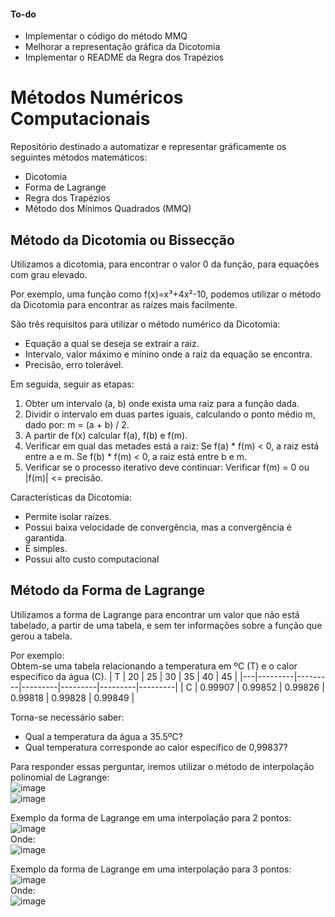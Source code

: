#### To-do
* Implementar o código do método MMQ
* Melhorar a representação gráfica da Dicotomia
* Implementar o README da Regra dos Trapézios

# Métodos Numéricos Computacionais
Repositório destinado a automatizar e representar gráficamente os seguintes métodos matemáticos:
* Dicotomia
* Forma de Lagrange
* Regra dos Trapézios
* Método dos Mínimos Quadrados (MMQ)

## Método da Dicotomia ou Bissecção
Utilizamos a dicotomia, para encontrar o valor 0 da função, para equações com grau elevado.

Por exemplo, uma função como f(x)=x³+4x²-10, podemos utilizar o método da Dicotomia para encontrar as raízes mais facilmente.

São três requisitos para utilizar o método numérico da Dicotomia:
* Equação a qual se deseja se extrair a raiz.
* Intervalo, valor máximo e mínino onde a raiz da equação se encontra.
* Precisão, erro tolerável.

Em seguida, seguir as etapas:
1. Obter um intervalo (a, b) onde exista uma raiz para a função dada.
2. Dividir o intervalo em duas partes iguais, calculando o ponto médio m, dado por: m = (a + b) / 2.
3. A partir de f(x) calcular f(a), f(b) e f(m).
4. Verificar em qual das metades está a raiz: Se f(a) * f(m) < 0, a raiz está entre a e m. Se f(b) * f(m) < 0, a raiz está entre b e m.
5. Verificar se o processo iterativo deve continuar: Verificar f(m) = 0 ou |f(m)| <= precisão.

Características da Dicotomia:
* Permite isolar raízes.
* Possui baixa velocidade de convergência, mas a convergência é garantida.
* É simples.
* Possui alto custo computacional

## Método da Forma de Lagrange
Utilizamos a forma de Lagrange para encontrar um valor que não está tabelado, a partir de uma tabela, e sem ter informações sobre a função que gerou a tabela.

Por exemplo:<br>
Obtem-se uma tabela relacionando a temperatura em ºC (T) e o calor específico da água (C).
| T | 20      | 25      | 30      | 35      | 40      | 45      |
|---|---------|---------|---------|---------|---------|---------|
| C | 0.99907 | 0.99852 | 0.99826 | 0.99818 | 0.99828 | 0.99849 |

Torna-se necessário saber:
* Qual a temperatura da água a 35.5ºC?
* Qual temperatura corresponde ao calor específico de 0,99837?

Para responder essas perguntar, iremos utilizar o método de interpolação polinomial de Lagrange:<br>
![image](https://user-images.githubusercontent.com/63505187/173398817-b2e65e2b-25f9-4fbb-801c-fd1f887fc8eb.png)<br>
![image](https://user-images.githubusercontent.com/63505187/173399175-49af69a8-3b99-4c87-bf9d-89d51b3851fa.png)

Exemplo da forma de Lagrange em uma interpolação para 2 pontos:<br>
![image](https://user-images.githubusercontent.com/63505187/173400169-717888bd-ac9a-4c0c-ad65-64085c532b97.png)<br>
Onde:<br>
![image](https://user-images.githubusercontent.com/63505187/173400732-1ff8bb35-96f1-474d-a8b6-d4b3c7b03c0e.png)

Exemplo da forma de Lagrange em uma interpolação para 3 pontos:<br>
![image](https://user-images.githubusercontent.com/63505187/173409472-46c1820e-f269-4e2d-b03c-4b22a48b9e76.png)<br>
Onde:<br>
![image](https://user-images.githubusercontent.com/63505187/173401059-6d049dbc-f3d2-415f-bd82-86623f42434f.png)<br>







